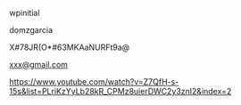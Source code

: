 wpinitial

domzgarcia

X#78JR(O*#63MKAaNURFt9a@

xxx@gmail.com

https://www.youtube.com/watch?v=Z7QfH-s-15s&list=PLriKzYyLb28kR_CPMz8uierDWC2y3znI2&index=2
